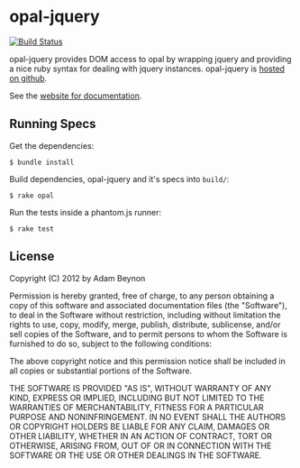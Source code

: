 # opal-jquery

[![Build Status](https://secure.travis-ci.org/opal/opal-jquery.png?branch=master)](http://travis-ci.org/opal/opal-jquery)

opal-jquery provides DOM access to opal by wrapping jquery
and providing a nice ruby syntax for dealing with jquery instances.
opal-jquery is [hosted on github](http://github.com/opal/opal-jquery).

See the [website for documentation](http://opal.github.com/opal-jquery).

## Running Specs

Get the dependencies:

    $ bundle install

Build dependencies, opal-jquery and it's specs into `build/`:

    $ rake opal

Run the tests inside a phantom.js runner:

    $ rake test

##  License

Copyright (C) 2012 by Adam Beynon

Permission is hereby granted, free of charge, to any person obtaining a copy
of this software and associated documentation files (the "Software"), to deal
in the Software without restriction, including without limitation the rights
to use, copy, modify, merge, publish, distribute, sublicense, and/or sell
copies of the Software, and to permit persons to whom the Software is
furnished to do so, subject to the following conditions:

The above copyright notice and this permission notice shall be included in
all copies or substantial portions of the Software.

THE SOFTWARE IS PROVIDED "AS IS", WITHOUT WARRANTY OF ANY KIND, EXPRESS OR
IMPLIED, INCLUDING BUT NOT LIMITED TO THE WARRANTIES OF MERCHANTABILITY,
FITNESS FOR A PARTICULAR PURPOSE AND NONINFRINGEMENT. IN NO EVENT SHALL THE
AUTHORS OR COPYRIGHT HOLDERS BE LIABLE FOR ANY CLAIM, DAMAGES OR OTHER
LIABILITY, WHETHER IN AN ACTION OF CONTRACT, TORT OR OTHERWISE, ARISING FROM,
OUT OF OR IN CONNECTION WITH THE SOFTWARE OR THE USE OR OTHER DEALINGS IN
THE SOFTWARE.